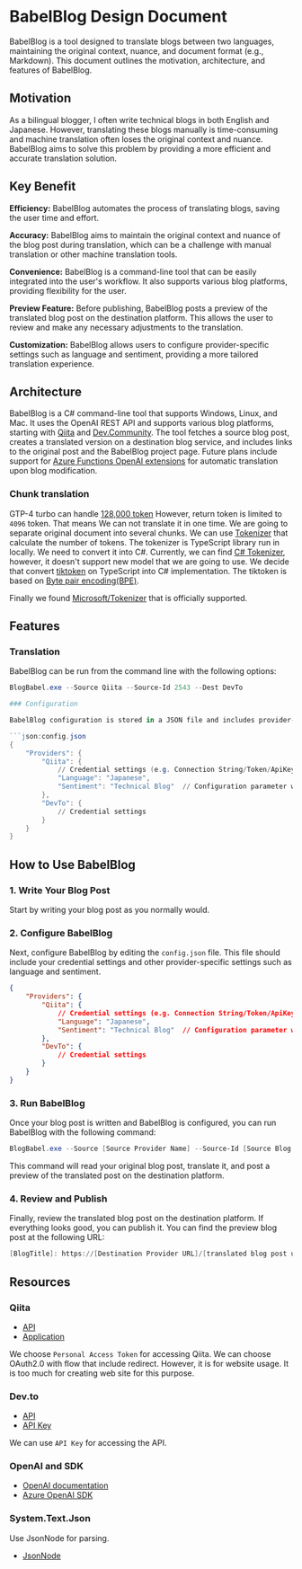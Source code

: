 # BabelBlog Design Document

BabelBlog is a tool designed to translate blogs between two languages, maintaining the original context, nuance, and document format (e.g., Markdown). This document outlines the motivation, architecture, and features of BabelBlog.

## Motivation

As a bilingual blogger, I often write technical blogs in both English and Japanese. However, translating these blogs manually is time-consuming and machine translation often loses the original context and nuance. BabelBlog aims to solve this problem by providing a more efficient and accurate translation solution.

## Key Benefit 

**Efficiency:** BabelBlog automates the process of translating blogs, saving the user time and effort.

**Accuracy:** BabelBlog aims to maintain the original context and nuance of the blog post during translation, which can be a challenge with manual translation or other machine translation tools.

**Convenience:** BabelBlog is a command-line tool that can be easily integrated into the user's workflow. It also supports various blog platforms, providing flexibility for the user.

**Preview Feature:** Before publishing, BabelBlog posts a preview of the translated blog post on the destination platform. This allows the user to review and make any necessary adjustments to the translation.

**Customization:** BabelBlog allows users to configure provider-specific settings such as language and sentiment, providing a more tailored translation experience.

## Architecture 

BabelBlog is a C# command-line tool that supports Windows, Linux, and Mac. It uses the OpenAI REST API and supports various blog platforms, starting with [Qiita](https://qiita.com) and [Dev.Community](https://dev.to). The tool fetches a source blog post, creates a translated version on a destination blog service, and includes links to the original post and the BabelBlog project page. Future plans include support for [Azure Functions OpenAI extensions](https://github.com/cgillum/azure-functions-openai-extension) for automatic translation upon blog modification.

### Chunk translation

GTP-4 turbo can handle [128,000 token](https://platform.openai.com/docs/models/gpt-4-and-gpt-4-turbo) However, return token is limited to `4096` token. That means We can not translate it in one time.
We are going to separate original document into several chunks. We can use [Tokenizer](https://platform.openai.com/tokenizer) that calculate the number of tokens.
The tokenizer is TypeScript library run in locally. We need to convert it into C#. Currently, we can find [C# Tokenizer](https://github.com/betalgo/openai/blob/master/OpenAI.SDK/Tokenizer/GPT3/TokenizerGpt3.cs), however, it doesn't support new model that we are going to use. We decide that convert [tiktoken](https://github.com/dqbd/tiktoken/blob/main/js/src/core.ts) on TypeScript into C# implementation.
The tiktoken is based on [Byte pair encoding(BPE)](https://github.com/openai/tiktoken/tree/main?tab=readme-ov-file#what-is-bpe-anyway).

Finally we found [Microsoft/Tokenizer](https://github.com/microsoft/Tokenizer/tree/main) that is officially supported.

## Features

### Translation

BabelBlog can be run from the command line with the following options:

```powershell
BlogBabel.exe --Source Qiita --Source-Id 2543 --Dest DevTo

### Configuration

BabelBlog configuration is stored in a JSON file and includes provider-specific settings such as language, sentiment, and credentials:

```json:config.json
{
    "Providers": {
        "Qiita": {
            // Credential settings (e.g. Connection String/Token/ApiKey)
            "Language": "Japanese",
            "Sentiment": "Technical Blog"  // Configuration parameter will be TBD after spike solutions.
        },
        "DevTo": {
            // Credential settings
        }
    }
}
```

## How to Use BabelBlog

### 1. Write Your Blog Post
Start by writing your blog post as you normally would.

### 2. Configure BabelBlog
Next, configure BabelBlog by editing the `config.json` file. This file should include your credential settings and other provider-specific settings such as language and sentiment.

```json
{
    "Providers": {
        "Qiita": {
            // Credential settings (e.g. Connection String/Token/ApiKey)
            "Language": "Japanese",
            "Sentiment": "Technical Blog"  // Configuration parameter will be TBD after spike solutions.
        },
        "DevTo": {
            // Credential settings
        }
    }
}
```

### 3. Run BabelBlog

Once your blog post is written and BabelBlog is configured, you can run BabelBlog with the following command:

```powershell
BlogBabel.exe --Source [Source Provider Name] --Source-Id [Source Blog Post ID] --Dest [Destination Provider Name]
```

This command will read your original blog post, translate it, and post a preview of the translated post on the destination platform.

### 4. Review and Publish

Finally, review the translated blog post on the destination platform. If everything looks good, you can publish it. You can find the preview blog post at the following URL:

```powershell
[BlogTitle]: https://[Destination Provider URL]/[translated blog post uri]
```

## Resources

### Qiita

* [API](https://qiita.com/api/v2/docs#%E6%A6%82%E8%A6%81)
* [Application](https://qiita.com/settings/applications)

We choose `Personal Access Token` for accessing Qiita. We can choose OAuth2.0 with flow that include redirect. However, it is for website usage. It is too much for creating web site for this purpose.

### Dev.to

* [API](https://developers.forem.com/api/v1#tag/articles/operation/createArticle)
* [API Key](https://dev.to/settings/extensions)

We can use `API Key` for accessing the API.

### OpenAI and SDK

* [OpenAI documentation](https://platform.openai.com/docs/introduction)
* [Azure OpenAI SDK](https://github.com/Azure/azure-sdk-for-net/tree/main/sdk/openai/Azure.AI.OpenAI)

### System.Text.Json

Use JsonNode for parsing.

* [JsonNode](https://learn.microsoft.com/ja-jp/dotnet/standard/serialization/system-text-json/use-dom#use-jsonnode)